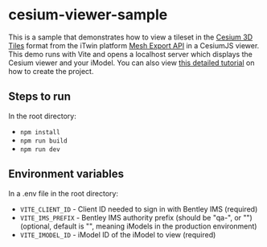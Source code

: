 # cesium-viewer-sample

This is a sample that demonstrates how to view a tileset in the [Cesium 3D Tiles](https://github.com/CesiumGS/3d-tiles) format from the iTwin platform [Mesh Export API](https://developer.bentley.com/apis/mesh-export/overview/) in a CesiumJS viewer. This demo runs with Vite and opens a localhost server which displays the Cesium viewer and your iModel. You can also view [this detailed tutorial](https://developer.bentley.com/tutorials/viewing-an-imodel-cesiumjs/) on how to create the project.

## Steps to run

In the root directory:

- `npm install`
- `npm run build`
- `npm run dev`

## Environment variables

In a .env file in the root directory:

- `VITE_CLIENT_ID` - Client ID needed to sign in with Bentley IMS (required)
- `VITE_IMS_PREFIX` - Bentley IMS authority prefix (should be "qa-", or "") (optional, default is "", meaning iModels in the production environment)
- `VITE_IMODEL_ID` - iModel ID of the iModel to view (required)
